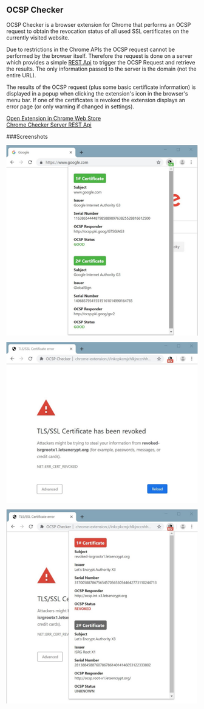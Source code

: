 ## OCSP Checker
OCSP Checker is a browser extension for Chrome that performs an OCSP request to obtain the revocation status of all used SSL certificates on the currently visited website.

Due to restrictions in the Chrome APIs the OCSP request cannot be performed by the browser itself. Therefore the request is done on a server which provides a simple [REST Api](https://github.com/bbindreiter/ocspchecker_server) to trigger the OCSP Request and retrieve the results. The only information passed to the server is the domain (not the entire URL). 

The results of the OCSP request (plus some basic certificate information) is displayed in a popup when clicking the extension's icon in the browser's menu bar. If one of the certificates is revoked the extension displays an error page (or only warning if changed in settings).
 
[Open Extension in Chrome Web Store](https://chrome.google.com/webstore/)  
[Chrome Checker Server REST Api](https://github.com/bbindreiter/ocspchecker_server)




###Screenshots

![Screenshot](screenshots/ok_popup.jpg)

![Screenshot](screenshots/revoked_error_page.jpg)

![Screenshot](screenshots/revoked_popup.jpg)
